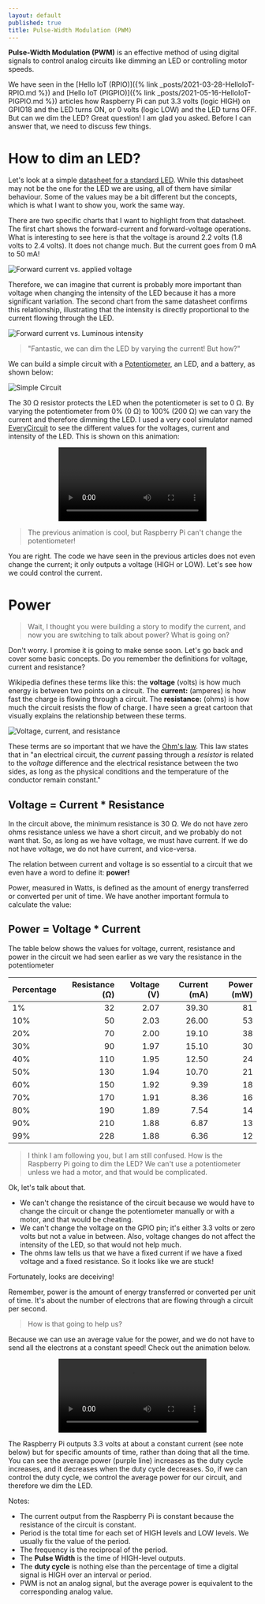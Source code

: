 ```yaml
---
layout: default
published: true
title: Pulse-Width Modulation (PWM)
---
```


**Pulse-Width Modulation (PWM)** is an effective method of using digital signals to control analog circuits like dimming an LED or controlling motor speeds.

We have seen in the [Hello IoT (RPIO)]({% link _posts/2021-03-28-HelloIoT-RPIO.md %}) and [Hello IoT (PIGPIO)]({% link _posts/2021-05-16-HelloIoT-PIGPIO.md %}) articles how Raspberry Pi can put 3.3 volts (logic HIGH) on GPIO18 and the LED turns ON, or 0 volts (logic LOW) and the LED turns OFF. But can we dim the LED? Great question! I am glad you asked. Before I can answer that, we need to discuss few things.

# How to dim an LED?

Let's look at a simple [datasheet for a standard LED](https://marktechopto.com/pdf/products/datasheet/MT4118-HR-A.pdf). While this datasheet may not be the one for the LED we are using, all of them have similar behaviour. Some of the values may be a bit different but the concepts, which is what I want to show you, work the same way.

There are two specific charts that I want to highlight from that datasheet. The first chart shows the forward-current and forward-voltage operations. What is interesting to see here is that the voltage is around 2.2 volts (1.8 volts to 2.4 volts). It does not change much. But the current goes from 0 mA to 50 mA!

![Forward current vs. applied voltage](/assets/blog/2021-05-30/LED_Chart01.png)

Therefore, we can imagine that current is probably more important than voltage when changing the intensity of the LED because it has a more significant variation. The second chart from the same datasheet confirms this relationship, illustrating that the intensity is directly proportional to the current flowing through the LED.

![Forward current vs. Luminous intensity](/assets/blog/2021-05-30/LED_Chart02.png)

> "Fantastic, we can dim the LED by varying the current! But how?"

We can build a simple circuit with a [Potentiometer](https://en.wikipedia.org/wiki/Potentiometer), an LED, and a battery, as shown below:

![Simple Circuit](/assets/blog/2021-05-30/PWM_01.png)

The 30 Ω resistor protects the LED when the potentiometer is set to 0 Ω. By varying the potentiometer from 0% (0 Ω) to 100% (200 Ω) we can vary the current and therefore dimming the LED. I used a very cool simulator named [EveryCircuit](https://everycircuit.com/app/) to see the different values for the voltages, current and intensity of the LED. This is shown on this animation:

<p style="text-align:center; max-width: 100%;">
    <video src="/assets/blog/2021-05-30/PWM_01.mov" autoplay controls loop></video>
</p>

> The previous animation is cool, but Raspberry Pi can't change the potentiometer!

You are right. The code we have seen in the previous articles does not even change the current; it only outputs a voltage (HIGH or LOW). Let's see how we could control the current.

# Power

> Wait, I thought you were building a story to modify the current, and now you are switching to talk about power? What is going on?

Don't worry. I promise it is going to make sense soon. Let's go back and cover some basic concepts. Do you remember the definitions for voltage, current and resistance?

Wikipedia defines these terms like this: the **voltage** (volts) is how much energy is between two points on a circuit. The **current:** (amperes) is how fast the charge is flowing through a circuit. The **resistance:** (ohms) is how much the circuit resists the flow of charge. I have seen a great cartoon that visually explains the relationship between these terms.

![Voltage, current, and resistance](/assets/blog/2021-05-30/V-I-R.jpg)

These terms are so important that we have the [Ohm's law](https://simple.Wikipedia.org/wiki/Ohm's_law). This law states that in "an electrical circuit, the _current_ passing through a _resistor_ is related to the _voltage_ difference and the electrical resistance between the two sides, as long as the physical conditions and the temperature of the conductor remain constant."

<h2>Voltage = Current * Resistance</h2>

In the circuit above, the minimum resistance is 30 Ω. We do not have zero ohms resistance unless we have a short circuit, and we probably do not want that. So, as long as we have voltage, we must have current. If we do not have voltage, we do not have current, and vice-versa.

The relation between current and voltage is so essential to a circuit that we even have a word to define it: **power!**

Power, measured in Watts, is defined as the amount of energy transferred or converted per unit of time. We have another important formula to calculate the value:

<h2>Power = Voltage * Current</h2>

The table below shows the values for voltage, current, resistance and power in the circuit we had seen earlier as we vary the resistance in the potentiometer

| Percentage | Resistance (Ω) | Voltage (V) | Current (mA) | Power (mW) |
| ---------- | -------------: | ----------: | -----------: | ---------: |
| 1%         |             32 |        2.07 |        39.30 |         81 |
| 10%        |             50 |        2.03 |        26.00 |         53 |
| 20%        |             70 |        2.00 |        19.10 |         38 |
| 30%        |             90 |        1.97 |        15.10 |         30 |
| 40%        |            110 |        1.95 |        12.50 |         24 |
| 50%        |            130 |        1.94 |        10.70 |         21 |
| 60%        |            150 |        1.92 |         9.39 |         18 |
| 70%        |            170 |        1.91 |         8.36 |         16 |
| 80%        |            190 |        1.89 |         7.54 |         14 |
| 90%        |            210 |        1.88 |         6.87 |         13 |
| 99%        |            228 |        1.88 |         6.36 |         12 |

<p></p>

> I think I am following you, but I am still confused. How is the Raspberry Pi going to dim the LED? We can't use a potentiometer unless we had a motor, and that would be complicated.

Ok, let's talk about that.

- We can't change the resistance of the circuit because we would have to change the circuit or change the potentiometer manually or with a motor, and that would be cheating.
- We can't change the voltage on the GPIO pin; it's either 3.3 volts or zero volts but not a value in between. Also, voltage changes do not affect the intensity of the LED, so that would not help much.
- The ohms law tells us that we have a fixed current if we have a fixed voltage and a fixed resistance. So it looks like we are stuck!

Fortunately, looks are deceiving!

Remember, power is the amount of energy transferred or converted per unit of time. It's about the number of electrons that are flowing through a circuit per second.

> How is that going to help us?

Because we can use an average value for the power, and we do not have to send all the electrons at a constant speed! Check out the animation below.

<p style="text-align:center; max-width: 100%;">
    <video src="/assets/blog/2021-05-30/PWM_02.mov" autoplay controls loop></video>
</p>

The Raspberry Pi outputs 3.3 volts at about a constant current (see note below) but for specific amounts of time, rather than doing that all the time. You can see the average power (purple line) increases as the duty cycle increases, and it decreases when the duty cycle decreases. So, if we can control the duty cycle, we control the average power for our circuit, and therefore we dim the LED.

Notes:

- The current output from the Raspberry Pi is constant because the resistance of the circuit is constant.
- Period is the total time for each set of HIGH levels and LOW levels. We usually fix the value of the period.
- The frequency is the reciprocal of the period.
- The **Pulse Width** is the time of HIGH-level outputs.
- The **duty cycle** is nothing else than the percentage of time a digital signal is HIGH over an interval or period.
- PWM is not an analog signal, but the average power is equivalent to the corresponding analog value.
